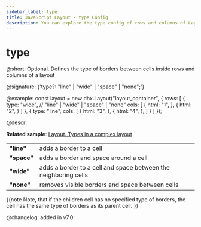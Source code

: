 ```yaml
---
sidebar_label: type
title: JavaScript Layout - type Config 
description: You can explore the type config of rows and columns of Layout in the documentation of the DHTMLX JavaScript UI library. Browse developer guides and API reference, try out code examples and live demos, and download a free 30-day evaluation version of DHTMLX Suite.
---
```


# type

@short: Optional. Defines the type of borders between cells inside rows and columns of a layout

@signature: {'type?: "line" | "wide" | "space" | "none";'}

@example:
const layout = new dhx.Layout("layout_container", {
    rows: [
        {
            type: "wide", // "line" | "wide" | "space" | "none"
            cols: [
                {
                    html: "1",
                },
                {
                    html: "2",
                }
            ]
        },
        {
            type: "line",
            cols: [
                {
                    html: "3",
                },
                {
                    html: "4",
                },
            ]
        }
    ]
});

@descr:

**Related sample**: [Layout. Types in a complex layout](https://snippet.dhtmlx.com/w00fgl57)

<table>
	<tbody>
        <tr>
			<td><b>"line"</b></td>
			<td>adds a border to a cell</td>
		</tr>
        <tr>
			<td><b>"space"</b></td>
			<td>adds a border and space around a cell</td>
		</tr>
        <tr>
			<td><b>"wide"</b></td>
			<td>adds a border to a cell and space between the neighboring cells</td>
		</tr>
        <tr>
			<td><b>"none"</b></td>
			<td>removes visible borders and space between cells</td>
		</tr>
    </tbody>
</table>

{{note Note, that if the children cell has no specified type of borders, the cell has the same type of borders as its parent cell. }}

@changelog: added in v7.0

[comment]: # (@related: layout/cell_configuration.md#setting-borders-for-cells)
